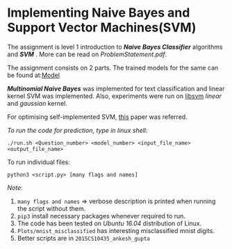 # Implementing Naive Bayes and Support Vector Machines(SVM)

The assignment is level 1 introduction to ***Naive Bayes Classifier*** algorithms and ***SVM*** . More can be read on *ProblemStatement.pdf*.

The assignment consists on 2 parts. The trained models for the same can be found at:[Model](https://drive.google.com/open?id=1p4G8OKkiDIdbl0lVhqRG1OgxNayQ2HDE) 


***Multinomial Naive Bayes*** was implemented for text classification and linear kernel SVM was implemented. Also, experiments were run on [libsvm](http://www.csie.ntu.edu.tw/~cjlin/libsvm) *linear* and *gaussian* kernel.

For optimising self-implemented SVM, [this](http://ttic.uchicago.edu/~nati/Publications/PegasosMPB.pdf) paper was referred.

*To run the code for prediction, type in linux shell:*

``` 
./run.sh <Question_number> <model_number> <input_file_name> <output_file_name>
```

To run individual files:
```
python3 <script.py> [many flags and names]
```


*Note*: 
1. `many flags and names` => verbose description is printed when running the script without them.
2. `pip3` install necessary packages whenever required to run.
3. The code has been tested on *Ubuntu 16.04* distribution of Linux.
4. `Plots/mnist_misclassified` has interesting misclassified mnist digits.
5. Better scripts are in `2015CS10435_ankesh_gupta`

